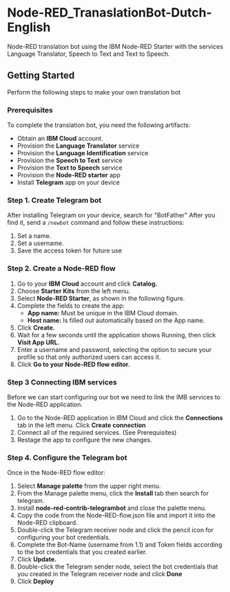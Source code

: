 # Node-RED_TranaslationBot-Dutch-English

Node-RED translation bot using the IBM Node-RED Starter with the services Language Translator, Speech to Text and Text to Speech.

## Getting Started
Perform the following steps to make your own translation bot

### Prerequisites
To complete the translation bot, you need the following artifacts:

*	Obtain an **IBM Cloud** account.
*	Provision the **Language Translator** service
*	Provision the **Language Identification** service
*	Provision the **Speech to Text** service
*	Provision the **Text to Speech** service
*	Provision the **Node-RED starter** app
*	Install **Telegram** app on your device

### Step 1. Create Telegram bot
After installing Telegram on your device, search for "BotFather"
After you find it, send a `/newbot` command and follow these instructions:
1.	Set a name.
2.	Set a username. 
3.	Save the access token for future use

### Step 2. Create a Node-RED flow
1.	Go to your **IBM Cloud** account and click **Catalog.**
2.	Choose **Starter Kits** from the left menu.
3.	Select **Node-RED Starter**, as shown in the following figure.
4.	Complete the fields to create the app:
    * **App name:** Must be unique in the IBM Cloud domain.
    * **Host name:** Is filled out automatically based on the App name.
5.	Click **Create.**
6.	Wait for a few seconds until the application shows Running, then click **Visit App URL.**
7.	Enter a username and password, selecting the option to secure your profile so that only authorized users can access it.
8.	Click **Go to your Node-RED flow editor.**

### Step 3 Connecting IBM services
Before we can start configuring our bot we need to link the IMB services to the Node-RED application.

1.	Go to the Node-RED application in IBM Cloud and click the **Connections** tab in the left menu. Click **Create connection**
2.	Connect all of the required services. (See Prerequisites)
3.	Restage the app to configure the new changes.

### Step 4. Configure the Telegram bot
Once in the Node-RED flow editor:
1.	Select **Manage palette** from the upper right menu.
2.	From the Manage palette menu, click the **Install** tab then search for telegram.
3.	Install **node-red-contrib-telegrambot** and close the palette menu.
4.	Copy the code from the Node-RED-flow.json file and import it into the Node-RED clipboard.
5.	Double-click the Telegram receiver node and click the pencil icon for configuring your bot credentials.
6.	Complete the Bot-Name (username from 1.1) and Token fields according to the bot credentials that you created earlier.
7.	Click **Update.**
8.	Double-click the Telegram sender node, select the bot credentials that you created in the Telegram receiver node and click **Done**
9.  Click **Deploy**
